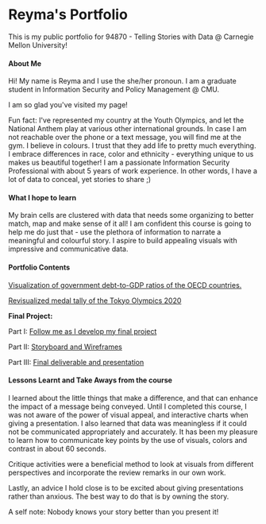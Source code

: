 # Reyma's Portfolio 
This is my public portfolio for 94870 - Telling Stories with Data @ Carnegie Mellon University!

#### __About Me__

Hi! My name is Reyma and I use the she/her pronoun. I am a graduate student in Information Security and Policy Management @ CMU. 

I am so glad you've visited my page!

Fun fact: I've represented my country at the Youth Olympics, and let the National Anthem play at various other international grounds. In case I am not reachable over the phone or a text message, you will find me at the gym. 
I believe in colours. I trust that they add life to pretty much everything. I embrace differences in race, color and ethnicity - everything unique to us makes us beautiful together!
I am a passionate Information Security Professional with about 5 years of work experience. In other words, I have a lot of data to conceal, yet stories to share ;)

#### __What I hope to learn__

My brain cells are clustered with data that needs some organizing to better match, map and make sense of it all! I am confident this course is going to help me do just that - use the plethora of information to narrate a meaningful and colourful story.
I aspire to build appealing visuals with impressive and communicative data.


#### __Portfolio Contents__

[Visualization of government debt-to-GDP ratios of the OECD countries.](/dataviz2.md)

[Revisualized medal tally of the Tokyo Olympics 2020](/dataviz3.md)

**Final Project:**

Part I: [Follow me as I develop my final project](/Project_part1.md)

Part II: [Storyboard and Wireframes](/Project_Part2.md)

Part III: [Final deliverable and presentation](/Project_Part3.md)

#### __Lessons Learnt and Take Aways from the course__

I learned about the little things that make a difference, and that can enhance the impact of a message being conveyed. Until I completed this course, I was not aware of the power of visual appeal, and interactive charts when giving a presentation. I also learned that data was meaningless if it could not be communicated appropriately and accurately. It has been my pleasure to learn how to communicate key points by the use of visuals, colors and contrast in about 60 seconds.

Critique activities were a beneficial method to look at visuals from different perspectives and incorporate the review remarks in our own work.

Lastly, an advice I hold close is to be excited about giving presentations rather than anxious. The best way to do that is by owning the story. 

A self note: Nobody knows your story better than you present it!
